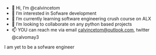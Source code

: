 - 👋 Hi, I’m @calvincetom
- 👀 I’m interested in Sofware development
- 🌱 I’m currently learning software engineering crush course on ALX
- 💞️ I’m looking to collaborate on any python based projects
- 📫 YOU can reach me via email calvincetom@outlook.com, twitter @calvomay3

I am yet to be a sofware engineer

<!---
calvincetom/calvincetom is a ✨ special ✨ repository because its `README.md` (this file) appears on your GitHub profile.
You can click the Preview link to take a look at your changes.
--->
